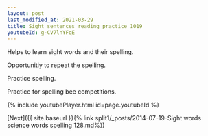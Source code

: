 ```yaml
---
layout: post
last_modified_at: 2021-03-29
title: Sight sentences reading practice 1019
youtubeId: g-CV7lnYFqE
---
```

 
 
Helps to learn sight words and their spelling.

Opportunitiy to repeat the spelling. 

Practice spelling. 
 
Practice for spelling bee competitions. 
 
{% include youtubePlayer.html id=page.youtubeId %}
 
 

[Next]({{ site.baseurl }}{% link  split1/_posts/2014-07-19-Sight words science words spelling 128.md%})
 
